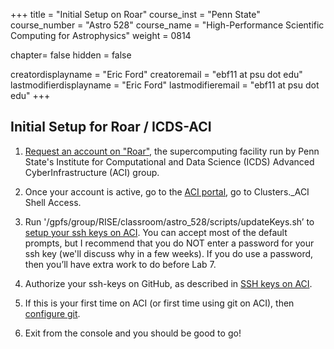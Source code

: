 +++
title = "Initial Setup on Roar"
course_inst = "Penn State"
course_number = "Astro 528"
course_name = "High-Performance Scientific Computing for Astrophysics"
weight = 0814

chapter= false
hidden = false

creatordisplayname = "Eric Ford"
creatoremail = "ebf11 at psu dot edu"
lastmodifierdisplayname = "Eric Ford"
lastmodifieremail = "ebf11 at psu dot edu"
+++

## Initial Setup for Roar / ICDS-ACI


1.  [Request an account on "Roar"](../create_acount), the supercomputing facility run by Penn State's Institute for Computational and Data Science (ICDS) Advanced CyberInfrastructure (ACI) group.  

2. Once your account is active, go to the [ACI portal](https://portal.aci.ics.psu.edu), go to Clusters._ACI Shell Access.

3. Run '/gpfs/group/RISE/classroom/astro_528/scripts/updateKeys.sh’ to [setup your ssh keys on ACI](../sshkeys).  You can accept most of the default prompts, but I recommend that you do NOT enter a password for your ssh key (we'll discuss why in a few weeks).  If you do use a password, then you’ll have extra work to do before Lab 7. 

4.  Authorize your ssh-keys on GitHub, as described in [SSH keys on ACI](../sshkeys).

5. If this is your first time on ACI (or first time using git on ACI), then [configure git](../git).
 
6. Exit from the console and you should be good to go! 

